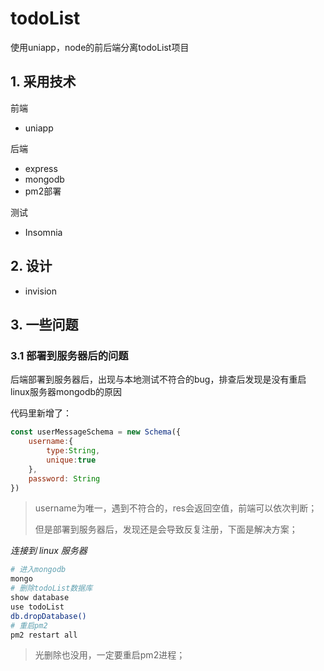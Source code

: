 # todoList
使用uniapp，node的前后端分离todoList项目
## 1. 采用技术

前端

* uniapp

后端

* express
* mongodb
* pm2部署

测试

* Insomnia

## 2. 设计

* invision

## 3.  一些问题



### 3.1 部署到服务器后的问题

后端部署到服务器后，出现与本地测试不符合的bug，排查后发现是没有重启linux服务器mongodb的原因

代码里新增了：

```js
const userMessageSchema = new Schema({
    username:{
        type:String,
        unique:true
    },
    password: String
})
```

> username为唯一，遇到不符合的，res会返回空值，前端可以依次判断；
>
> 但是部署到服务器后，发现还是会导致反复注册，下面是解决方案；

*连接到 linux 服务器*

```bash
# 进入mongodb
mongo
# 删除todoList数据库
show database
use todoList
db.dropDatabase()
# 重启pm2
pm2 restart all
```

> 光删除也没用，一定要重启pm2进程；



